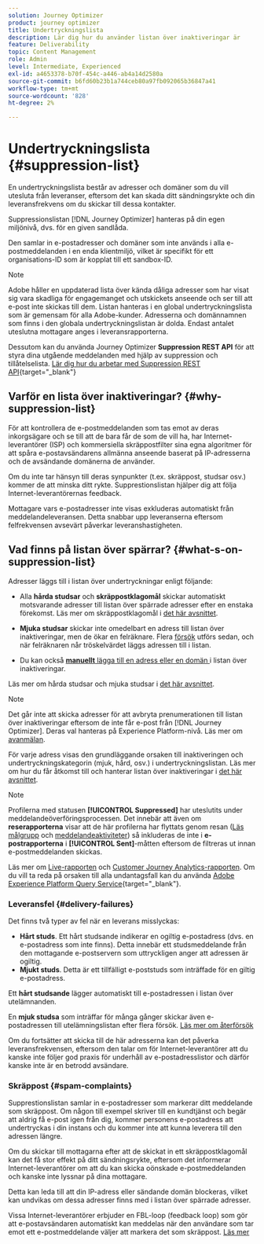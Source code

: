 ```yaml
---
solution: Journey Optimizer
product: journey optimizer
title: Undertryckningslista
description: Lär dig hur du använder listan över inaktiveringar är
feature: Deliverability
topic: Content Management
role: Admin
level: Intermediate, Experienced
exl-id: a4653378-b70f-454c-a446-ab4a14d2580a
source-git-commit: b6fd60b23b1a744ceb80a97fb092065b36847a41
workflow-type: tm+mt
source-wordcount: '828'
ht-degree: 2%

---
```


# Undertryckningslista {#suppression-list}

En undertryckningslista består av adresser och domäner som du vill utesluta från leveranser, eftersom det kan skada ditt sändningsrykte och din leveransfrekvens om du skickar till dessa kontakter.

Suppressionslistan [!DNL Journey Optimizer] hanteras på din egen miljönivå, dvs. för en given sandlåda.

Den samlar in e-postadresser och domäner som inte används i alla e-postmeddelanden i en enda klientmiljö, vilket är specifikt för ett organisations-ID som är kopplat till ett sandbox-ID.

>[!NOTE]
>
>Adobe håller en uppdaterad lista över kända dåliga adresser som har visat sig vara skadliga för engagemanget och utskickets anseende och ser till att e-post inte skickas till dem. Listan hanteras i en global undertryckningslista som är gemensam för alla Adobe-kunder. Adresserna och domännamnen som finns i den globala undertryckningslistan är dolda. Endast antalet uteslutna mottagare anges i leveransrapporterna.

Dessutom kan du använda Journey Optimizer **Suppression REST API** för att styra dina utgående meddelanden med hjälp av suppression och tillåtelselista. [Lär dig hur du arbetar med Suppression REST API](https://developer.adobe.com/journey-optimizer-apis/references/suppression/){target="_blank"}

## Varför en lista över inaktiveringar? {#why-suppression-list}

För att kontrollera de e-postmeddelanden som tas emot av deras inkorgsägare och se till att de bara får de som de vill ha, har Internet-leverantörer (ISP) och kommersiella skräppostfilter sina egna algoritmer för att spåra e-postavsändarens allmänna anseende baserat på IP-adresserna och de avsändande domänerna de använder.

Om du inte tar hänsyn till deras synpunkter (t.ex. skräppost, studsar osv.) kommer de att minska ditt rykte. Supprestionslistan hjälper dig att följa Internet-leverantörernas feedback.

Mottagare vars e-postadresser inte visas exkluderas automatiskt från meddelandeleveransen. Detta snabbar upp leveranserna eftersom felfrekvensen avsevärt påverkar leveranshastigheten.

## Vad finns på listan över spärrar? {#what-s-on-suppression-list}

Adresser läggs till i listan över undertryckningar enligt följande:

* Alla **hårda studsar** och **skräppostklagomål** skickar automatiskt motsvarande adresser till listan över spärrade adresser efter en enstaka förekomst. Läs mer om skräppostklagomål i [det här avsnittet](#spam-complaints).

* **Mjuka studsar** skickar inte omedelbart en adress till listan över inaktiveringar, men de ökar en felräknare. Flera [försök](../configuration/retries.md) utförs sedan, och när felräknaren når tröskelvärdet läggs adressen till i listan.

* Du kan också [**manuellt** lägga till en adress eller en domän ](../configuration/manage-suppression-list.md#add-addresses-and-domains) i listan över inaktiveringar.

Läs mer om hårda studsar och mjuka studsar i [det här avsnittet](#delivery-failures).

>[!NOTE]
>
>Det går inte att skicka adresser för att avbryta prenumerationen till listan över inaktiveringar eftersom de inte får e-post från [!DNL Journey Optimizer]. Deras val hanteras på Experience Platform-nivå. Läs mer om [avanmälan](../privacy/opt-out.md).

För varje adress visas den grundläggande orsaken till inaktiveringen och undertryckningskategorin (mjuk, hård, osv.) i undertryckningslistan. Läs mer om hur du får åtkomst till och hanterar listan över inaktiveringar i [det här avsnittet](../configuration/manage-suppression-list.md).

>[!NOTE]
>
>Profilerna med statusen **[!UICONTROL Suppressed]** har uteslutits under meddelandeöverföringsprocessen. Det innebär att även om **reserapporterna** visar att de här profilerna har flyttats genom resan ([Läs målgrupp](../building-journeys/read-audience.md) och [meddelandeaktiviteter](../building-journeys/journeys-message.md)) så inkluderas de inte i **e-postrapporterna** i **[!UICONTROL Sent]**-måtten eftersom de filtreras ut innan e-postmeddelanden skickas.
>
>Läs mer om [Live-rapporten](../reports/live-report.md) och [Customer Journey Analytics-rapporten](../reports/report-gs-cja.md). Om du vill ta reda på orsaken till alla undantagsfall kan du använda [Adobe Experience Platform Query Service](https://experienceleague.adobe.com/docs/experience-platform/query/api/getting-started.html){target="_blank"}.

### Leveransfel {#delivery-failures}

Det finns två typer av fel när en leverans misslyckas:

* **Hårt studs**. Ett hårt studsande indikerar en ogiltig e-postadress (dvs. en e-postadress som inte finns). Detta innebär ett studsmeddelande från den mottagande e-postservern som uttryckligen anger att adressen är ogiltig.
* **Mjukt studs**. Detta är ett tillfälligt e-poststuds som inträffade för en giltig e-postadress.

Ett **hårt studsande** lägger automatiskt till e-postadressen i listan över utelämnanden.

En **mjuk studsa** <!--or an **ignored** error--> som inträffar för många gånger skickar även e-postadressen till utelämningslistan efter flera försök. [Läs mer om återförsök](../configuration/retries.md)

Om du fortsätter att skicka till de här adresserna kan det påverka leveransfrekvensen, eftersom den talar om för Internet-leverantörer att du kanske inte följer god praxis för underhåll av e-postadresslistor och därför kanske inte är en betrodd avsändare.

### Skräppost {#spam-complaints}

Supprestionslistan samlar in e-postadresser som markerar ditt meddelande som skräppost. Om någon till exempel skriver till en kundtjänst och begär att aldrig få e-post igen från dig, kommer personens e-postadress att undertryckas i din instans och du kommer inte att kunna leverera till den adressen längre.

Om du skickar till mottagarna efter att de skickat in ett skräppostklagomål kan det få stor effekt på ditt sändningsrykte, eftersom det informerar Internet-leverantörer om att du kan skicka oönskade e-postmeddelanden och kanske inte lyssnar på dina mottagare.

Detta kan leda till att din IP-adress eller sändande domän blockeras, vilket kan undvikas om dessa adresser finns med i listan över spärrade adresser.

Vissa Internet-leverantörer erbjuder en FBL-loop (feedback loop) som gör att e-postavsändaren automatiskt kan meddelas när den användare som tar emot ett e-postmeddelande väljer att markera det som skräppost. [Läs mer](deliverability.md#feedback-loops)
